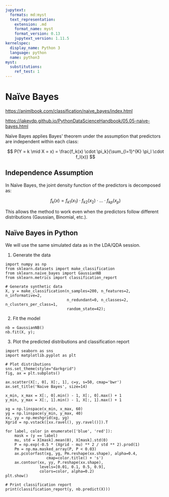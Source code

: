 ```yaml
---
jupytext:
  formats: md:myst
  text_representation:
    extension: .md
    format_name: myst
    format_version: 0.13
    jupytext_version: 1.11.5
kernelspec:
  display_name: Python 3
  language: python
  name: python3
myst:
  substitutions:
    ref_test: 1
---
```


# <i class="fa-solid fa-lightbulb"></i> Naïve Bayes

https://animlbook.com/classification/naive_bayes/index.html

https://jakevdp.github.io/PythonDataScienceHandbook/05.05-naive-bayes.html


Naïve Bayes applies Bayes' theorem under the assumption that predictors are independent within each class:

$$
P(Y = k \mid X = x) = \frac{f_k(x) \cdot \pi_k}{\sum_{l=1}^{K} \pi_l \cdot f_l(x)}
$$

## Independence Assumption

In Naïve Bayes, the joint density function of the predictors is decomposed as:

$$
f_k(x) = f_{k1}(x_1) \cdot f_{k2}(x_2) \cdot \ldots \cdot f_{kp}(x_p)
$$

This allows the method to work even when the predictors follow different distributions (Gaussian, Binomial, etc.).

## Naïve Bayes in Python

We will use the same simulated data as in the LDA/QDA session.

1. Generate the data

```{code-cell} ipython3
import numpy as np
from sklearn.datasets import make_classification
from sklearn.naive_bayes import GaussianNB
from sklearn.metrics import classification_report

# Generate synthetic data
X, y = make_classification(n_samples=200, n_features=2, n_informative=2, 
                           n_redundant=0, n_classes=2, n_clusters_per_class=1, 
                           random_state=42);
```

2. Fit the model

```{code-cell} ipython3
nb = GaussianNB()
nb.fit(X, y);
```

3. Plot the predicted distributions and classification report

```{code-cell} ipython3
import seaborn as sns
import matplotlib.pyplot as plt

# Plot distributions
sns.set_theme(style="darkgrid")
fig, ax = plt.subplots()

ax.scatter(X[:, 0], X[:, 1], c=y, s=50, cmap='bwr')
ax.set_title('Naive Bayes', size=14)

x_min, x_max = X[:, 0].min() - 1, X[:, 0].max() + 1
y_min, y_max = X[:, 1].min() - 1, X[:, 1].max() + 1

xg = np.linspace(x_min, x_max, 60)
yg = np.linspace(y_min, y_max, 40)
xx, yy = np.meshgrid(xg, yg)
Xgrid = np.vstack([xx.ravel(), yy.ravel()]).T

for label, color in enumerate(['blue', 'red']):
    mask = (y == label)
    mu, std = X[mask].mean(0), X[mask].std(0)
    P = np.exp(-0.5 * (Xgrid - mu) ** 2 / std ** 2).prod(1)
    Pm = np.ma.masked_array(P, P < 0.03)
    ax.pcolorfast(xg, yg, Pm.reshape(xx.shape), alpha=0.4,
                  cmap=color.title() + 's')
    ax.contour(xx, yy, P.reshape(xx.shape),
               levels=[0.01, 0.1, 0.5, 0.9],
               colors=color, alpha=0.2)
plt.show()

# Print classification report
print(classification_report(y, nb.predict(X)))
```